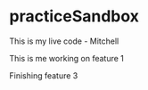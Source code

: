 # practiceSandbox

This is my live code - Mitchell

This is me working on feature 1

Finishing feature 3
